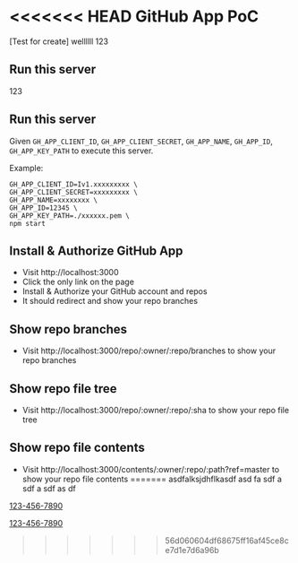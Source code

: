 <<<<<<< HEAD
GitHub App PoC
===

[Test for create] wellllll 123

Run this server
---
123


Run this server
---

Given `GH_APP_CLIENT_ID`, `GH_APP_CLIENT_SECRET`, `GH_APP_NAME`, `GH_APP_ID`, `GH_APP_KEY_PATH` to execute this server.

Example:
```
GH_APP_CLIENT_ID=Iv1.xxxxxxxxx \
GH_APP_CLIENT_SECRET=xxxxxxxxx \
GH_APP_NAME=xxxxxxxx \
GH_APP_ID=12345 \
GH_APP_KEY_PATH=./xxxxxx.pem \
npm start
```

Install & Authorize GitHub App
---
- Visit http://localhost:3000
- Click the only link on the page
- Install & Authorize your GitHub account and repos
- It should redirect and show your repo branches

Show repo branches
---
- Visit http://localhost:3000/repo/:owner/:repo/branches to show your repo branches

Show repo file tree
---
- Visit http://localhost:3000/repo/:owner/:repo/:sha to show your repo file tree

Show repo file contents
---
- Visit http://localhost:3000/contents/:owner/:repo/:path?ref=master to show your repo file contents
=======
asdfalksjdhflkasdf
asd
fa
sdf
a
sdf
a
sdf
as
df

<a href="tel://123-456-7890">123-456-7890</a>

<a href="mailto://123-456-7890">123-456-7890</a>
>>>>>>> 56d060604df68675ff16af45ce8ce7d1e7d6a96b
